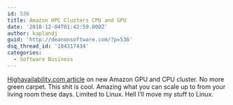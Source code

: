 ```yaml
---
id: 536
title: Amazon HPC Clusters CPU and GPU
date: '2010-12-04T01:42:59.000Z'
author: kaplandj
guid: 'http://deanonsoftware.com/?p=536'
dsq_thread_id: '184317434'
categories:
  - Software Business
---
```

[Highavailability.com article](http://highscalability.com/blog/2010/12/3/gpu-vs-cpu-smackdown-the-rise-of-throughput-oriented-archite.html?utm_source=feedburner&utm_medium=feed&utm_campaign=Feed:+HighScalability+(High+Scalability)) on new Amazon GPU and CPU cluster. No more green carpet. This shit is cool. Amazing what you can scale up to from your living room these days. Limited to Linux. Hell I’ll move my stuff to Linux.
